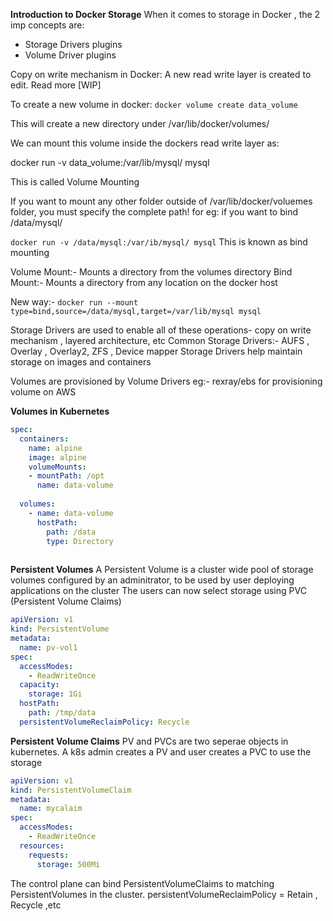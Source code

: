 **Introduction to Docker Storage**
When it comes to storage in Docker , the 2 imp concepts are:
- Storage Drivers plugins
- Volume Driver plugins

Copy on write mechanism in Docker: A new read write layer is created to edit.
Read more [WIP]

To create a new volume in docker:
`docker volume create data_volume`

This will create a new directory under /var/lib/docker/volumes/

We can mount this volume inside the dockers read write layer as:

docker run -v data_volume:/var/lib/mysql/ mysql

This is called Volume Mounting

If you want to mount any other folder outside of /var/lib/docker/voluemes folder,
you must specify the complete path!
for eg: if you want to bind /data/mysql/

`docker run -v /data/mysql:/var/ib/mysql/ mysql`
This is known as bind mounting

Volume Mount:- Mounts a directory from the volumes directory
Bind Mount:- Mounts a directory from any location on the docker host

New way:- `docker run --mount type=bind,source=/data/mysql,target=/var/lib/mysql mysql`

Storage Drivers are used to enable all of these operations- copy on write mechanism , layered architecture, etc
Common Storage Drivers:- AUFS , Overlay , Overlay2, ZFS , Device mapper
Storage Drivers help maintain storage on images and containers

Volumes are provisioned by Volume Drivers
eg:- rexray/ebs for provisioning volume on AWS

**Volumes in Kubernetes**
```yaml
spec:
  containers:
    name: alpine
    image: alpine
    volumeMounts:
    - mountPath: /opt
      name: data-volume
  
  volumes:
    - name: data-volume
      hostPath:
        path: /data
        type: Directory
    
```

**Persistent Volumes**
A Persistent Volume is a cluster wide pool of storage volumes configured by an adminitrator, to be used by user deploying applications on the cluster
The users can now select storage using PVC (Persistent Volume Claims)

```yaml
apiVersion: v1
kind: PersistentVolume
metadata:
  name: pv-vol1
spec:
  accessModes:
    - ReadWriteOnce
  capacity:
    storage: 1Gi
  hostPath:
    path: /tmp/data
  persistentVolumeReclaimPolicy: Recycle
```

**Persistent Volume Claims**
PV and PVCs are two seperae objects in kubernetes.
A k8s admin creates a PV and user creates a PVC to use the storage
```yaml
apiVersion: v1
kind: PersistentVolumeClaim
metadata:
  name: mycalaim
spec:
  accessModes:
    - ReadWriteOnce
  resources:
    requests:
      storage: 500Mi
```
The control plane can bind PersistentVolumeClaims to matching PersistentVolumes in the cluster.
persistentVolumeReclaimPolicy = Retain , Recycle ,etc
